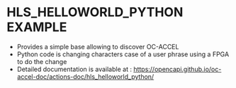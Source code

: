# HLS_HELLOWORLD_PYTHON EXAMPLE

* Provides a simple base allowing to discover OC-ACCEL
* Python code is changing characters case of a user phrase using a FPGA to do the change
* Detailed documentation is available at : <https://opencapi.github.io/oc-accel-doc/actions-doc/hls_helloworld_python/>
